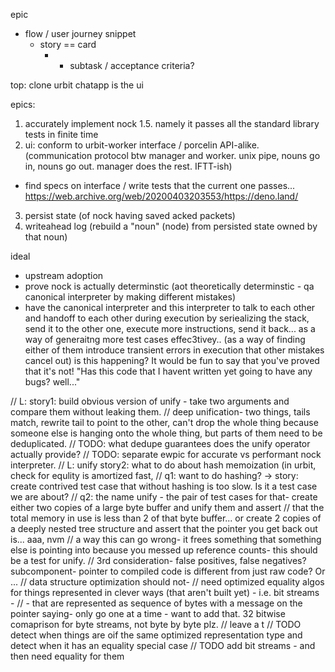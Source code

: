 epic
- flow / user journey snippet
	- story == card
		- - subtask / acceptance criteria? 

top: clone urbit
chatapp is the ui

epics:
1. accurately implement nock
1.5. namely it passes all the standard library tests in finite time
2. ui: conform to urbit-worker interface / porcelin API-alike. (communication protocol btw manager and worker. unix pipe, nouns go in, nouns go out. manager does the rest. IFTT-ish)
- find specs on interface / write tests that the current one passes...
https://web.archive.org/web/20200403203553/https://deno.land/
3. persist state (of nock having saved acked packets)
4. writeahead log (rebuild a "noun" (node) from persisted state owned by that noun)

ideal
- upstream adoption
- prove nock is actually determinstic (aot theoretically determinstic - qa canonical interpreter by making different mistakes)
- have the canonical interpreter and this interpreter to talk to each other and handoff to each other during execution by seriealizing the stack, send it to the other one, execute more instructions, send it back... as a way of generaitng more test cases effec3tivey.. (as a way of finding either of them introduce transient errors in execution that other mistakes cancel out) is this happening? It would be fun to say that you've proved that it's not! 
"Has this code that I havent written yet going to have any bugs? well..."


// L: story1: build obvious version of unify - take two arguments and compare them without leaking them. 
// deep unification- two things, tails match, rewrite tail to point to the other, can't drop the whole thing because someone else is hanging onto the whole thing, but parts of them need to be deduplicated.
// TODO: what dedupe guarantees does the unify operator actually provide? 
// TODO: separate ewpic for accurate vs performant nock interpreter. 
// L: unify story2: what to do about hash memoization (in urbit, check for equlity is amortized fast,
// q1: want to do hashing? -> story: create contrived test case that without hashing is too slow. Is it a test case we are about?
// q2: the name unify - the pair of test cases for that- create either two copies of a large byte buffer and unify them and assert
// that the total memory in use is less than 2 of that byte buffer... or create 2 copies of a deeply nested tree structure and assert that the pointer you get back out is... aaa, nvm
//  a way this can go wrong- it frees something that something else is pointing into because you messed up reference counts- this should be a test for unify.
// 3rd consideration- false positives, false negatives? subcomponent- pointer to compiled code is different from just raw code? Or ...
//  data structure optimization should not-
// need optimized equality algos for things represented in clever ways (that aren't built yet) - i.e. bit streams -
// - that are represented as sequence of bytes with a message on the pointer saying- only go one at a time - want to add that. 32 bitwise comaprison for byte streams, not byte by byte plz.
// leave a t
// TODO detect when things are oif the same optimized representation type and detect when it has an equality special case
// TODO add bit streams - and then need equality for them